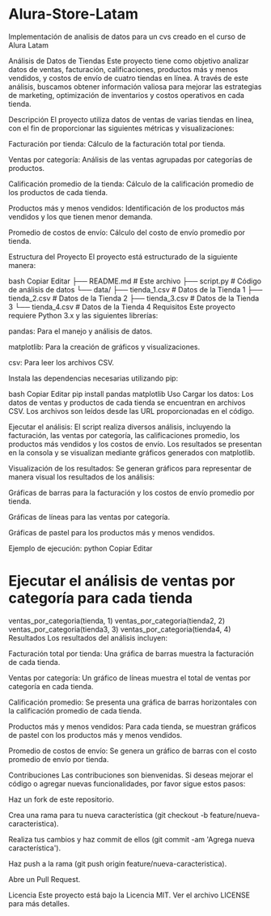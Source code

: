 # Alura-Store-Latam
Implementación de analisis de datos para un cvs creado en el curso de Alura Latam


Análisis de Datos de Tiendas
Este proyecto tiene como objetivo analizar datos de ventas, facturación, calificaciones, productos más y menos vendidos, y costos de envío de cuatro tiendas en línea. A través de este análisis, buscamos obtener información valiosa para mejorar las estrategias de marketing, optimización de inventarios y costos operativos en cada tienda.

Descripción
El proyecto utiliza datos de ventas de varias tiendas en línea, con el fin de proporcionar las siguientes métricas y visualizaciones:

Facturación por tienda: Cálculo de la facturación total por tienda.

Ventas por categoría: Análisis de las ventas agrupadas por categorías de productos.

Calificación promedio de la tienda: Cálculo de la calificación promedio de los productos de cada tienda.

Productos más y menos vendidos: Identificación de los productos más vendidos y los que tienen menor demanda.

Promedio de costos de envío: Cálculo del costo de envío promedio por tienda.

Estructura del Proyecto
El proyecto está estructurado de la siguiente manera:

bash
Copiar
Editar
├── README.md                 # Este archivo
├── script.py                 # Código de análisis de datos
└── data/
    ├── tienda_1.csv          # Datos de la Tienda 1
    ├── tienda_2.csv          # Datos de la Tienda 2
    ├── tienda_3.csv          # Datos de la Tienda 3
    └── tienda_4.csv          # Datos de la Tienda 4
Requisitos
Este proyecto requiere Python 3.x y las siguientes librerías:

pandas: Para el manejo y análisis de datos.

matplotlib: Para la creación de gráficos y visualizaciones.

csv: Para leer los archivos CSV.

Instala las dependencias necesarias utilizando pip:

bash
Copiar
Editar
pip install pandas matplotlib
Uso
Cargar los datos: Los datos de ventas y productos de cada tienda se encuentran en archivos CSV. Los archivos son leídos desde las URL proporcionadas en el código.

Ejecutar el análisis: El script realiza diversos análisis, incluyendo la facturación, las ventas por categoría, las calificaciones promedio, los productos más vendidos y los costos de envío. Los resultados se presentan en la consola y se visualizan mediante gráficos generados con matplotlib.

Visualización de los resultados: Se generan gráficos para representar de manera visual los resultados de los análisis:

Gráficas de barras para la facturación y los costos de envío promedio por tienda.

Gráficas de líneas para las ventas por categoría.

Gráficas de pastel para los productos más y menos vendidos.

Ejemplo de ejecución:
python
Copiar
Editar
# Ejecutar el análisis de ventas por categoría para cada tienda
ventas_por_categoria(tienda, 1)
ventas_por_categoria(tienda2, 2)
ventas_por_categoria(tienda3, 3)
ventas_por_categoria(tienda4, 4)
Resultados
Los resultados del análisis incluyen:

Facturación total por tienda: Una gráfica de barras muestra la facturación de cada tienda.

Ventas por categoría: Un gráfico de líneas muestra el total de ventas por categoría en cada tienda.

Calificación promedio: Se presenta una gráfica de barras horizontales con la calificación promedio de cada tienda.

Productos más y menos vendidos: Para cada tienda, se muestran gráficos de pastel con los productos más y menos vendidos.

Promedio de costos de envío: Se genera un gráfico de barras con el costo promedio de envío por tienda.

Contribuciones
Las contribuciones son bienvenidas. Si deseas mejorar el código o agregar nuevas funcionalidades, por favor sigue estos pasos:

Haz un fork de este repositorio.

Crea una rama para tu nueva característica (git checkout -b feature/nueva-caracteristica).

Realiza tus cambios y haz commit de ellos (git commit -am 'Agrega nueva característica').

Haz push a la rama (git push origin feature/nueva-caracteristica).

Abre un Pull Request.

Licencia
Este proyecto está bajo la Licencia MIT. Ver el archivo LICENSE para más detalles.
